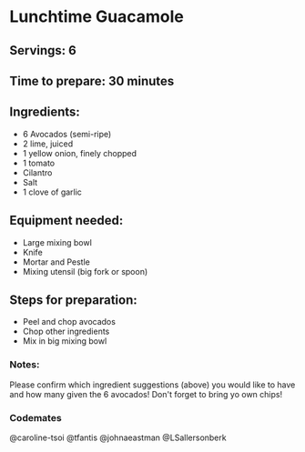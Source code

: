 # Lunchtime Guacamole

## Servings: 6

## Time to prepare: 30 minutes

## Ingredients:
- 6 Avocados (semi-ripe)
- 2 lime, juiced
- 1 yellow onion, finely chopped
- 1 tomato
- Cilantro
- Salt
- 1 clove of garlic

## Equipment needed:
- Large mixing bowl
- Knife
- Mortar and Pestle
- Mixing utensil (big fork or spoon)

## Steps for preparation:
- Peel and chop avocados
- Chop other ingredients
- Mix in big mixing bowl


### Notes:
Please confirm which ingredient suggestions (above) you would like to have and how many given the 6 avocados! 
Don't forget to bring yo own chips!


### Codemates #
@caroline-tsoi
@tfantis
@johnaeastman 
@LSallersonberk
